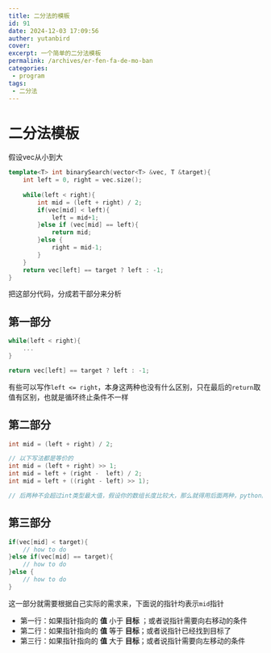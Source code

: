 ```yaml
---
title: 二分法的模板
id: 91
date: 2024-12-03 17:09:56
auther: yutanbird
cover: 
excerpt: 一个简单的二分法模板
permalink: /archives/er-fen-fa-de-mo-ban
categories:
 - program
tags: 
 - 二分法
---
```


# 二分法模板

假设vec从小到大

```c++
template<T> int binarySearch(vector<T> &vec, T &target){
    int left = 0, right = vec.size();
    
    while(left < right){
        int mid = (left + right) / 2;
        if(vec[mid] < left){
            left = mid+1;
        }else if (vec[mid] == left){
            return mid;
        }else {
            right = mid-1;
        }
    }
    return vec[left] == target ? left : -1;
}
```

把这部分代码，分成若干部分来分析

## 第一部分

```c++
while(left < right){
    ...
}

return vec[left] == target ? left : -1;
```

有些可以写作`left <= right`，本身这两种也没有什么区别，只在最后的`return`取值有区别，也就是循环终止条件不一样

## 第二部分

```c++
int mid = (left + right) / 2;

// 以下写法都是等价的
int mid = (left + right) >> 1;
int mid = left + (right -  left) / 2;
int mid = left + ((right - left) >> 1);

// 后两种不会超过int类型最大值，假设你的数组长度比较大，那么就得用后面两种，python除外
```

## 第三部分

```c++
if(vec[mid] < target){
    // how to do
}else if(vec[mid] == target){
    // how to do
}else {
    // how to do
}
```

这一部分就需要根据自己实际的需求来，下面说的指针均表示`mid`指针

- 第一行：如果指针指向的 **值** 小于 **目标** ；或者说指针需要向右移动的条件
- 第二行：如果指针指向的 **值** 等于 **目标**；或者说指针已经找到目标了
- 第三行：如果指针指向的 **值** 大于 **目标**；或者说指针需要向左移动的条件

